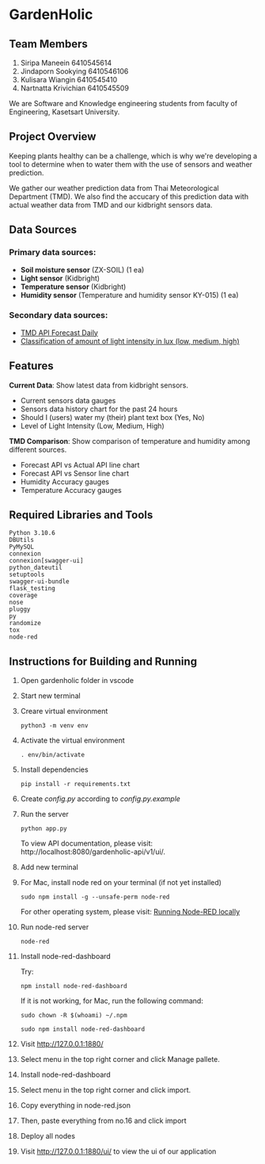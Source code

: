 GardenHolic
===============
## Team Members
1. Siripa Maneein 6410545614
2. Jindaporn Sookying 6410546106
3. Kulisara Wiangin 6410545410
4. Nartnatta Krivichian 6410545509

We are Software and Knowledge engineering students from faculty of Engineering, Kasetsart University.

## Project Overview

Keeping plants healthy can be a challenge, which is why we're developing a tool to determine when to water them with the use of sensors and weather prediction. 

We gather our weather prediction data from Thai Meteorological Department (TMD). We also find the accucary of this prediction data with actual weather data from TMD and our kidbright sensors data.

## Data Sources
### Primary data sources:

- **Soil moisture sensor** (ZX-SOIL) (1 ea)
- **Light sensor** (Kidbright)
- **Temperature sensor** (Kidbright)
- **Humidity sensor** (Temperature and humidity sensor KY-015) (1 ea)

### Secondary data sources: 

- [TMD API Forecast Daily](https://data.tmd.go.th/nwpapi/doc/apidoc/location/forecast_daily.html)
- [Classification of amount of light intensity in lux (low, medium, high)](https://sustainablecampus.unimelb.edu.au/__data/assets/pdf_file/0005/2839190/Indoor-plant-workshop-Light-and-Moisture-Requirements.pdf)



## Features
**Current Data**: Show latest data from kidbright sensors.
- Current sensors data gauges
- Sensors data history chart for the past 24 hours
- Should I (users) water my (their) plant text box (Yes, No)
- Level of Light Intensity (Low, Medium, High)

**TMD Comparison**: Show comparison of temperature and humidity among different sources.
- Forecast API vs Actual API line chart
- Forecast API vs Sensor line chart
- Humidity Accuracy gauges
- Temperature Accuracy gauges



## Required Libraries and Tools 
```
Python 3.10.6
DBUtils
PyMySQL
connexion
connexion[swagger-ui]
python_dateutil
setuptools
swagger-ui-bundle
flask_testing
coverage
nose
pluggy
py
randomize
tox
node-red
```

## Instructions for Building and Running
1. Open gardenholic folder in vscode
2. Start new terminal
3. Creare virtual environment
    ```
    python3 -m venv env
    ```
4. Activate the virtual environment
    ```
    . env/bin/activate
    ```
5. Install dependencies
    ```
    pip install -r requirements.txt
    ```
6. Create *config.py* according to *config.py.example*
7. Run the server
    ```
    python app.py
    ```
    To view API documentation, please visit: http://localhost:8080/gardenholic-api/v1/ui/.
8. Add new terminal
9. For Mac, install node red on your terminal (if not yet installed) 
    ```
    sudo npm install -g --unsafe-perm node-red
    ```
    For other operating system, please visit: [Running Node-RED locally](https://nodered.org/docs/getting-started/local)

10. Run node-red server
    ```
    node-red
    ```
11. Install node-red-dashboard

    Try:
    ```
    npm install node-red-dashboard
    ```
    If it is not working, for Mac, run the following command:
    ```
    sudo chown -R $(whoami) ~/.npm
    ```
    ```
    sudo npm install node-red-dashboard
    ```
12. Visit http://127.0.0.1:1880/ 
13. Select menu in the top right corner and click Manage pallete. 
14. Install node-red-dashboard
15. Select menu in the top right corner and click import. 
16. Copy everything in node-red.json
17. Then, paste everything from no.16 and click import
18. Deploy all nodes
19. Visit http://127.0.0.1:1880/ui/ to view the ui of our application
